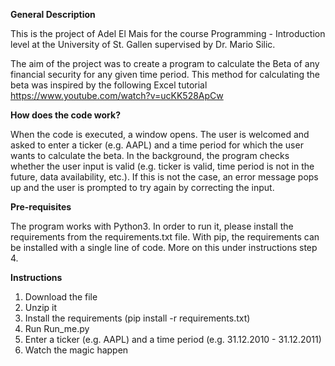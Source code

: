 **General Description**

This is the project of Adel El Mais for the course Programming - Introduction level at the University of St. Gallen supervised by Dr. Mario Silic.

The aim of the project was to create a program to calculate the Beta of any financial security for any given time period. This method for calculating the beta was inspired by the following Excel tutorial https://www.youtube.com/watch?v=ucKK528ApCw

**How does the code work?**

When the code is executed, a window opens. The user is welcomed and asked to enter a ticker (e.g. AAPL) and a time period for which the user wants to calculate the beta. In the background, the program checks whether the user input is valid (e.g. ticker is valid, time period is not in the future, data availability, etc.). If this is not the case, an error message pops up and the user is prompted to try again by correcting the input.

  

**Pre-requisites**

The program works with Python3.
In order to run it, please install the requirements from the requirements.txt file.
With pip, the requirements can be installed with a single line of code. More on this under instructions step 4.

**Instructions**

1. Download the file
2. Unzip it
3. Install the requirements (pip install -r requirements.txt)
4. Run Run_me.py
5. Enter a ticker (e.g. AAPL) and a time period (e.g. 31.12.2010 - 31.12.2011)
6. Watch the magic happen


